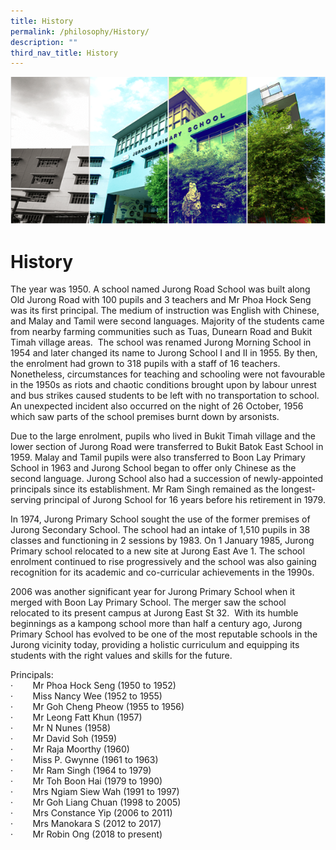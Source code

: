 ```yaml
---
title: History
permalink: /philosophy/History/
description: ""
third_nav_title: History
---
```

![](/images/Banner.png)

History
=======

  


 



The year was 1950. A school named Jurong Road School was built along Old Jurong Road with 100 pupils and 3 teachers and Mr Phoa Hock Seng was its first principal. The medium of instruction was English with Chinese, and Malay and Tamil were second languages. Majority of the students came from nearby farming communities such as Tuas, Dunearn Road and Bukit Timah village areas.  The school was renamed Jurong Morning School in 1954 and later changed its name to Jurong School I and II in 1955. By then, the enrolment had grown to 318 pupils with a staff of 16 teachers. Nonetheless, circumstances for teaching and schooling were not favourable in the 1950s as riots and chaotic conditions brought upon by labour unrest and bus strikes caused students to be left with no transportation to school. An unexpected incident also occurred on the night of 26 October, 1956 which saw parts of the school premises burnt down by arsonists.

Due to the large enrolment, pupils who lived in Bukit Timah village and the lower section of Jurong Road were transferred to Bukit Batok East School in 1959. Malay and Tamil pupils were also transferred to Boon Lay Primary School in 1963 and Jurong School began to offer only Chinese as the second language. Jurong School also had a succession of newly-appointed principals since its establishment. Mr Ram Singh remained as the longest-serving principal of Jurong School for 16 years before his retirement in 1979.

In 1974, Jurong Primary School sought the use of the former premises of Jurong Secondary School. The school had an intake of 1,510 pupils in 38 classes and functioning in 2 sessions by 1983. On 1 January 1985, Jurong Primary school relocated to a new site at Jurong East Ave 1. The school enrolment continued to rise progressively and the school was also gaining recognition for its academic and co-curricular achievements in the 1990s.

2006 was another significant year for Jurong Primary School when it merged with Boon Lay Primary School. The merger saw the school relocated to its present campus at Jurong East St 32.  With its humble beginnings as a kampong school more than half a century ago, Jurong Primary School has evolved to be one of the most reputable schools in the Jurong vicinity today, providing a holistic curriculum and equipping its students with the right values and skills for the future.

Principals: <br>
·        Mr Phoa Hock Seng (1950 to 1952) <br>
·        Miss Nancy Wee (1952 to 1955) <br>
·        Mr Goh Cheng Pheow (1955 to 1956) <br>
·        Mr Leong Fatt Khun (1957) <br>
·        Mr N Nunes (1958) <br>
·        Mr David Soh (1959) <br>
·        Mr Raja Moorthy (1960) <br>
·        Miss P. Gwynne (1961 to 1963) <br>
·        Mr Ram Singh (1964 to 1979) <br>
·        Mr Toh Boon Hai (1979 to 1990) <br>
·        Mrs Ngiam Siew Wah (1991 to 1997) <br>
·        Mr Goh Liang Chuan (1998 to 2005) <br>
·        Mrs Constance Yip (2006 to 2011) <br>
·        Mrs Manokara S (2012 to 2017) <br>
·        Mr Robin Ong (2018 to present)